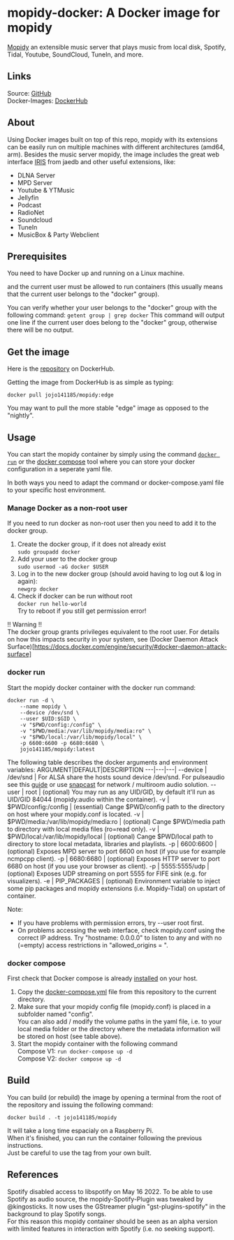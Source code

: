 # mopidy-docker: A Docker image for mopidy
[Mopidy](https://mopidy.com/) an extensible music server that plays music from local disk, Spotify, Tidal, Youtube, SoundCloud, TuneIn, and more.

## Links
Source: [GitHub](https://github.com/jojo141185/mopidy-docker)  
Docker-Images: [DockerHub](https://hub.docker.com/r/jojo141185/mopidy)

## About
Using Docker images built on top of this repo, mopidy with its extensions can be easily run on multiple machines with different architectures (amd64, arm).
Besides the music server mopidy, the image includes the great web interface [IRIS](https://github.com/jaedb/Iris/) from jaedb and other useful extensions, like:
- DLNA Server
- MPD Server
- Youtube & YTMusic
- Jellyfin
- Podcast
- RadioNet
- Soundcloud
- TuneIn
- MusicBox & Party Webclient
## Prerequisites
You need to have Docker up and running on a Linux machine.


and the current user must be allowed to run containers (this usually means that the current user belongs to the "docker" group).

You can verify whether your user belongs to the "docker" group with the following command:
`getent group | grep docker`
This command will output one line if the current user does belong to the "docker" group, otherwise there will be no output.

## Get the image

Here is the [repository](https://hub.docker.com/repository/docker/jojo141185/mopidy) on DockerHub.

Getting the image from DockerHub is as simple as typing:

`docker pull jojo141185/mopidy:edge`

You may want to pull the more stable "edge" image as opposed to the "nightly".

## Usage

You can start the mopidy container by simply using the command [`docker run`](https://docs.docker.com/engine/reference/commandline/run/) or the [docker compose](https://docs.docker.com/compose/) tool where you can store your docker configuration in a seperate yaml file.

In both ways you need to adapt the command or docker-compose.yaml file to your specific host environment.
### Manage Docker as a non-root user

If you need to run docker as non-root user then you need to add it to the docker group.
1. Create the docker group, if it does not already exist  
`sudo groupadd docker`
2. Add your user to the docker group  
`sudo usermod -aG docker $USER`
3. Log in to the new docker group (should avoid having to log out & log in again):  
`newgrp docker`
4. Check if docker can be run without root  
`docker run hello-world`  
Try to reboot if you still get permission error!

!! Warning !!  
The docker group grants privileges equivalent to the root user. For details on how this impacts security in your system, see (Docker Daemon Attack Surface)[https://docs.docker.com/engine/security/#docker-daemon-attack-surface]
### docker run
Start the mopidy docker container with the docker run command:

    docker run -d \
        --name mopidy \
        --device /dev/snd \
        --user $UID:$GID \
        -v "$PWD/config:/config" \
        -v "$PWD/media:/var/lib/mopidy/media:ro" \
        -v "$PWD/local:/var/lib/mopidy/local" \
        -p 6600:6600 -p 6680:6680 \
        jojo141185/mopidy:latest

The following table describes the docker arguments and environment variables:
ARGUMENT|DEFAULT|DESCRIPTION
---|---|---|
--device | /dev/snd | For ALSA share the hosts sound device /dev/snd. For pulseaudio see this [guide](https://github.com/mviereck/x11docker/wiki/Container-sound:-ALSA-or-Pulseaudio) or use [snapcast](https://github.com/badaix/snapcast) for network / multiroom audio solution.
--user | root | (optional) You may run as any UID/GID, by default it'll run as UID/GID 84044 (mopidy:audio within the container).
-v | $PWD/config:/config | (essential) Cange $PWD/config path to the directory on host where your mopidy.conf is located.
-v | $PWD/media:/var/lib/mopidy/media:ro | (optional) Cange $PWD/media path to directory with local media files (ro=read only).
-v | $PWD/local:/var/lib/mopidy/local | (optional) Cange $PWD/local path to directory to store local metadata, libraries and playlists.
-p | 6600:6600 | (optional) Exposes MPD server to port 6600 on host (if you use for example ncmpcpp client).
-p | 6680:6680 | (optional) Exposes HTTP server to port 6680 on host (if you use your browser as client).
-p | 5555:5555/udp | (optional) Exposes UDP streaming on port 5555 for FIFE sink (e.g. for visualizers).
-e | PIP_PACKAGES | (optional) Environment variable to inject some pip packages and mopidy extensions (i.e. Mopidy-Tidal) on upstart of container.
    
Note: 
- If you have problems with permission errors, try --user root first.
- On problems accessing the web interface, check mopidy.conf using the correct IP address. Try "hostname: 0.0.0.0" to listen to any and with no (=empty) access restrictions in "allowed_origins = ". 

### docker compose
First check that Docker compose is already [installed](https://docs.docker.com/compose/install/) on your host.

1. Copy the [docker-compose.yml](https://github.com/jojo141185/mopidy-docker/blob/main/docker/docker-compose.yml) file from this repository to the current directory.
2. Make sure that your mopidy config file (mopidy.conf) is placed in a subfolder named "config".  
You can also add / modify the volume paths in the yaml file, i.e. to your local media folder or the directory where the metadata information will be stored on host (see table above).
3. Start the mopidy container with the following command  
Compose V1: `run docker-compose up -d`  
Compose V2: `docker compose up -d`


## Build

You can build (or rebuild) the image by opening a terminal from the root of the repository and issuing the following command:

`docker build . -t jojo141185/mopidy`

It will take a long time espacialy on a Raspberry Pi.  
When it's finished, you can run the container following the previous instructions.  
Just be careful to use the tag from your own built.

## References
Spotify disabled access to libspotify on May 16 2022. To be able to use Spotify as audio source, the mopidy-Spotify-Plugin was tweaked by @kingosticks. It now uses the GStreamer plugin "gst-plugins-spotify" in the background to play Spotify songs.  
For this reason this mopidy container should be seen as an alpha version with limited features in interaction with Spotify (i.e. no seeking support).
